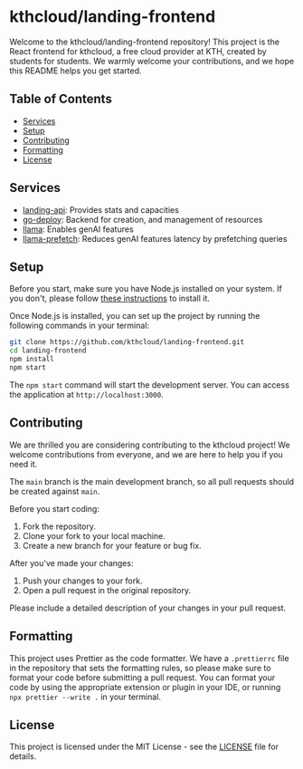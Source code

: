 # kthcloud/landing-frontend

Welcome to the kthcloud/landing-frontend repository! This project is the React frontend for kthcloud, a free cloud provider at KTH, created by students for students. We warmly welcome your contributions, and we hope this README helps you get started.

## Table of Contents

- [Services](#services)
- [Setup](#setup)
- [Contributing](#contributing)
- [Formatting](#formatting)
- [License](#license)

## Services
- [landing-api](https://github.com/kthcloud/landing-api): Provides stats and capacities
- [go-deploy](https://github.com/kthcloud/go-deploy): Backend for creation, and management of resources
- [llama](https://llama.app.cloud.cbh.kth.se/): Enables genAI features
- [llama-prefetch](https://github.com/kthcloud/llama-prefetch/): Reduces genAI features latency by prefetching queries

## Setup

Before you start, make sure you have Node.js installed on your system. If you don't, please follow [these instructions](https://nodejs.org/en/download/) to install it.

Once Node.js is installed, you can set up the project by running the following commands in your terminal:

```bash
git clone https://github.com/kthcloud/landing-frontend.git
cd landing-frontend
npm install
npm start
```

The `npm start` command will start the development server. You can access the application at `http://localhost:3000`.

## Contributing

We are thrilled you are considering contributing to the kthcloud project! We welcome contributions from everyone, and we are here to help you if you need it.

The `main` branch is the main development branch, so all pull requests should be created against `main`.

Before you start coding:

1. Fork the repository.
2. Clone your fork to your local machine.
3. Create a new branch for your feature or bug fix.

After you've made your changes:

1. Push your changes to your fork.
2. Open a pull request in the original repository.

Please include a detailed description of your changes in your pull request.

## Formatting

This project uses Prettier as the code formatter. We have a `.prettierrc` file in the repository that sets the formatting rules, so please make sure to format your code before submitting a pull request. You can format your code by using the appropriate extension or plugin in your IDE, or running `npx prettier --write .` in your terminal.

## License

This project is licensed under the MIT License - see the [LICENSE](LICENSE) file for details.
